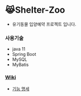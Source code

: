 # 😹Shelter-Zoo

- 유기동물 입양예약 프로젝트 입니다.

### 사용기술

- java 11
- Spring Boot
- MySQL
- MyBatis

### [Wiki](https://github.com/f-lab-edu/Shelter-Zoo/wiki)

- [기능 명세](https://github.com/f-lab-edu/Shelter-Zoo/wiki/%EA%B8%B0%EB%8A%A5-%EB%AA%85%EC%84%B8)
